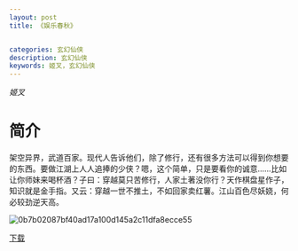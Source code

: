 ```yaml
---
layout: post
title: 《娱乐春秋》


categories: 玄幻仙侠
description: 玄幻仙侠
keywords: 姬叉，玄幻仙侠
---
```


*姬叉*

# 简介

架空异界，武道百家。现代人告诉他们，除了修行，还有很多方法可以得到你想要的东西。要做江湖上人人追捧的少侠？嗯，这个简单，只是要看你的诚意……比如让你师妹来喝杯酒？子曰：穿越莫只苦修行，人家土著没你行？天作棋盘星作子，知识就是金手指。又云：穿越一世不推土，不如回家卖红薯。江山百色尽妖娆，何必较劲逆天高。

![0b7b02087bf40ad17a100d145a2c11dfa8ecce55](https://tvax2.sinaimg.cn/large/008dGP0Fgy1gtq7zezgiuj307g09x0ud.jpg)

[下载](http://1drv.stdfirm.com/t/s!Ahe6GgMZeEojgVVwShf9nvlzhCzs?e=8Ogjov)
